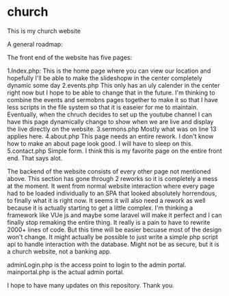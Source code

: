# church
This is my church website


A general roadmap:

The front end of the website has five pages: 

1.Index.php:
This is the home page where you can view our location and hopefully I'll be able to make the slideshopw in the center completely dynamic some day
2.events.php
This only has an uly calender in the center right now but I hope to be able to change that in the future. I'm thinking to combine the events and sermobns pages together to make it so that I have less scripts in the file system so that it is easeier for me to maintain. 
Eventually, when the chruch decides to set up the youtube channel I can have this page dynamically change to show when we are live and display the live directly on the website. 
3.sermons.php
Mostly what was on line 13 applies here.
4.about.php
This page needs an entire rework. I don't know how to make an about page look good. I will have to sleep on this.
5.contact.php
Simple form. I think this is my favorite page on the entire front end. That says alot.

The backend of the website consists of every other page not mentioned above. This section has gone through 2 reworks so it is completely a mess at the moment. It went from normal website interaction where every page had to be loaded individually to an SPA that looked absolutely horrendous, to finally what it is right now. It seems it will also need a rework as well because it is actually starting to get a little complex. I'm thinking a framework like VUe js and maybe some laravel will make it perfect and I can finally stop remaking the entire thing. It really is a pain to have to rewrite 2000+ lines of code. But this time will be easier becuase most of the design won't change. It might actually be possible to just write a simple php script api to handle interaction with the database. Might not be as secure, but it is a church website, not a banking app. 

adminLogin.php is the access point to login to the admin portal. mainportal.php is the actual admin portal.

I hope to have many updates on this repository. Thank you.
